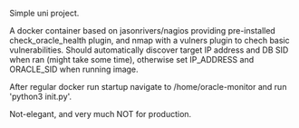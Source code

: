 Simple uni project.

A docker container based on jasonrivers/nagios providing pre-installed check_oracle_health plugin, and nmap with a vulners plugin to chech basic vulnerabilities.
Should automatically discover target IP address and DB SID when ran (might take some time),
otherwise set IP_ADDRESS and ORACLE_SID when running image.

After regular docker run startup navigate to /home/oracle-monitor and run 'python3 init.py'.

Not-elegant, and very much NOT for production.